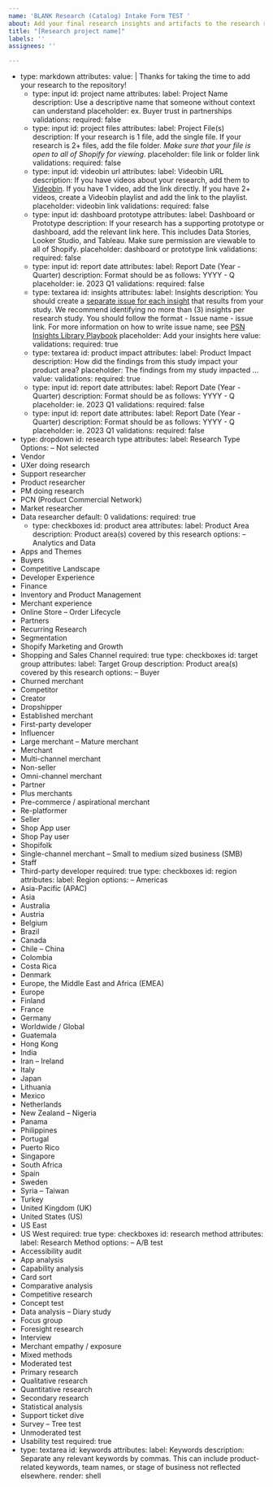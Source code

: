 ```yaml
---
name: 'BLANK Research (Catalog) Intake Form TEST '
about: Add your final research insights and artifacts to the research repository.
title: "[Research project name]"
labels: ''
assignees: ''

---
```


- type: markdown
    attributes:
      value: |
        Thanks for taking the time to add your research to the repository!
  - type: input
    id: project name
    attributes:
      label: Project Name
      description: Use a descriptive name that someone without context can understand
      placeholder: ex. Buyer trust in partnerships
    validations:
      required: false
  - type: input
    id: project files
    attributes:
      label: Project File(s) 
      description: If your research is 1 file, add the single file. If your research is 2+ files, add the file folder. 
*Make sure that your file is open to all of Shopify for viewing.* 
      placeholder: file link or folder link 
    validations:
      required: false
  - type: input
    id: videobin url
    attributes:
      label: Videobin URL
      description: If you have videos about your research, add them to [Videobin](https://videobin.shopify.io). If you have 1 video, add the link directly. If you have 2+ videos, create a Videobin playlist and add the link to the playlist.
      placeholder: videobin link 
    validations:
      required: false
  - type: input
    id: dashboard prototype
    attributes:
      label: Dashboard or Prototype 
      description: If your research has a supporting prototype or dashboard, add the relevant link here. This includes Data Stories, Looker Studio, and Tableau. Make sure permission are viewable to all of Shopify.
      placeholder: dashboard or prototype link 
    validations:
      required: false
  - type: input
    id: report date 
    attributes:
      label: Report Date (Year - Quarter) 
      description: Format should be as follows: YYYY - Q 
      placeholder: ie. 2023 Q1 
    validations:
      required: false
  - type: textarea
    id: insights 
    attributes:
      label: Insights 
      description: You should create a [separate issue for each insight](https://github.com/Shopify/psn/issues/new?assignees=&labels=Insights+Library&projects=https%3A%2F%2Fgithub.com%2Forgs%2FShopify%2Fprojects%2F8809&template=capture_an_insight.yml&title=%5BProduct+or+Support+Stakeholder+team%5D+Descriptive+title+of+insight) that results from your study. We recommend identifying no more than (3) insights per research study. You should follow the format - Issue name - issue link. For more information on how to write issue name, see [PSN Insights Library Playbook](https://docs.google.com/document/d/17neVePhZKDHeTc-L-9AMVCzmCFak65MRMLsMA-2tSAg/edit)
placeholder: Add your insights here 
      value: 
    validations:
      required: true
  - type: textarea
    id: product impact 
    attributes:
      label: Product Impact
      description: How did the findings from this study impact your product area?
      placeholder: The findings from my study impacted …  
      value: 
    validations:
      required: true
  - type: input
    id: report date 
    attributes:
      label: Report Date (Year - Quarter) 
      description: Format should be as follows: YYYY - Q 
      placeholder: ie. 2023 Q1 
    validations:
      required: false
  - type: input
    id: report date 
    attributes:
      label: Report Date (Year - Quarter) 
      description: Format should be as follows: YYYY - Q 
      placeholder: ie. 2023 Q1 
    validations:
      required: false
 - type: dropdown
    id: research type 
    attributes:
      label: Research Type
      Options:
– Not selected
- Vendor
- UXer doing research
- Support researcher
- Product researcher
- PM doing research
- PCN (Product Commercial Network)
- Market researcher
- Data researcher
      default: 0
    validations:
      required: true
  - type: checkboxes
    id: product area
    attributes:
      label: Product Area
      description: Product area(s) covered by this research 
      options:
	– Analytics and Data
- Apps and Themes
- Buyers
- Competitive Landscape
- Developer Experience
- Finance
- Inventory and Product Management 
- Merchant experience 
- Online Store 
– Order Lifecycle
- Partners
- Recurring Research 
- Segmentation
- Shopify Marketing and Growth
- Shopping and Sales Channel
          required: true
type: checkboxes
    id: target group
    attributes:
      label: Target Group
      description: Product area(s) covered by this research 
      options:
	– Buyer 
- Churned merchant
- Competitor
- Creator
- Dropshipper
- Established merchant
- First-party developer
- Influencer
- Large merchant
– Mature merchant
- Merchant
- Multi-channel merchant
- Non-seller
- Omni-channel merchant
- Partner
- Plus merchants
- Pre-commerce / aspirational merchant 
- Re-platformer
- Seller
- Shop App user
- Shop Pay user 
- Shopifolk
- Single-channel merchant
– Small to medium sized business (SMB)
- Staff
- Third-party developer
          required: true
type: checkboxes
    id: region
    attributes:
      label: Region
      options:
	– Americas 
- Asia-Pacific (APAC)
- Asia
- Australia
- Austria
- Belgium
- Brazil
- Canada
- Chile
– China
- Colombia
- Costa Rica
- Denmark
- Europe, the Middle East and Africa (EMEA)
- Europe
- Finland
- France
- Germany
- Worldwide / Global
- Guatemala
- Hong Kong 
- India
- Iran
– Ireland
- Italy
- Japan
- Lithuania
- Mexico
- Netherlands
- New Zealand
– Nigeria
- Panama
- Philippines
- Portugal
- Puerto Rico
- Singapore
- South Africa
- Spain
- Sweden
- Syria
– Taiwan
- Turkey
- United Kingdom (UK)
- United States (US)
- US East 
- US West
          required: true 
type: checkboxes
    id: research method
    attributes:
      label: Research Method
      options:
	– A/B test 
- Accessibility audit
- App analysis
- Capability analysis 
- Card sort 
- Comparative analysis
- Competitive research
- Concept test
- Data analysis
– Diary study
- Focus group
- Foresight research
- Interview 
- Merchant empathy / exposure 
- Mixed methods
- Moderated test
- Primary research 
- Qualitative research 
- Quantitative research
- Secondary research
- Statistical analysis
- Support ticket dive
- Survey
– Tree test
- Unmoderated test
- Usability test
          required: true
 - type: textarea
    id: keywords
    attributes:
      label: Keywords
      description: Separate any relevant keywords by commas. This can include product-related keywords, team names, or stage of business not reflected elsewhere.
      render: shell
